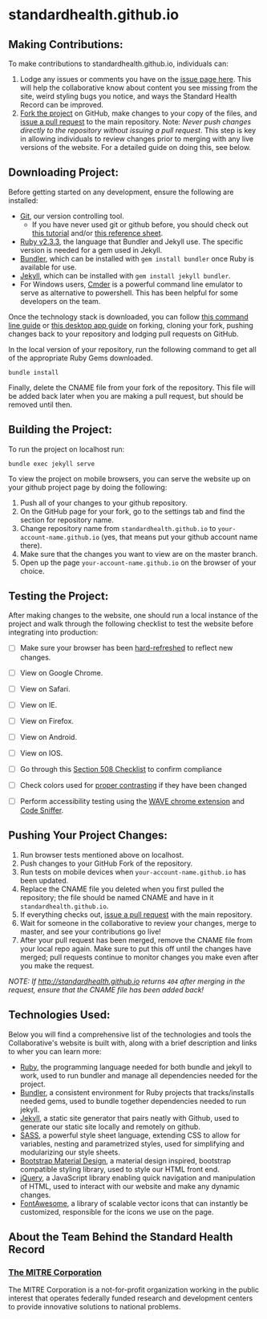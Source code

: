 # standardhealth.github.io

## Making Contributions:
To make contributions to standardhealth.github.io, individuals can:

1. Lodge any issues or comments you have on the [issue page here](https://github.com/standardhealth/standardhealth.github.io/issues). This will help the collaborative know about content you see missing from the site, weird styling bugs you notice, and ways the Standard Health Record can be improved.
2. [Fork the project](https://help.github.com/articles/fork-a-repo/) on GitHub, make changes to your copy of the files, and [issue a pull request](https://help.github.com/articles/creating-a-pull-request-from-a-fork/) to the main repository. Note: *Never push changes directly to the repository without issuing a pull request*. This step is key in allowing individuals to review changes prior to merging with any live versions of the website. For a detailed guide on doing this, see below.


## Downloading Project:
Before getting started on any development, ensure the following are installed:

- [Git](https://git-scm.com/), our version controlling tool.
	- If you have never used git or github before, you should check out [this tutorial](https://try.github.io/levels/1/challenges/1) and/or [this reference sheet](http://gitref.org/index.html).
- [Ruby v2.3.3](https://www.ruby-lang.org/en/news/2016/11/21/ruby-2-3-3-released/), the language that Bundler and Jekyll use. The specific version is needed for a gem used in Jekyll.
- [Bundler](http://bundler.io/), which can be installed with `gem install bundler` once Ruby is available for use.
- [Jekyll](https://jekyllrb.com/), which can be installed with `gem install jekyll bundler`.
- For Windows users, [Cmder](http://cmder.net/) is a powerful command line emulator to serve as alternative to powershell. This has been helpful for some developers on the team.

Once the technology stack is downloaded, you can follow [this command line guide](https://help.github.com/articles/fork-a-repo/) or [this desktop app guide](https://guides.github.com/activities/forking/) on forking, cloning your fork, pushing changes back to your repository and lodging pull requests on GitHub.

In the local version of your repository, run the following command to get all of the appropriate Ruby Gems downloaded.
```
bundle install
```
Finally, delete the CNAME file from your fork of the repository. This file will be added back later when you are making a pull request, but should be removed until then.


## Building the Project:
To run the project on localhost run:
```
bundle exec jekyll serve
```
To view the project on mobile browsers, you can serve the website up on your github project page by doing the following:

1. Push all of your changes to your github repository.
2. On the GitHub page for your fork, go to the settings tab and find the section for repository name.
3. Change repository name from `standardhealth.github.io` to `your-account-name.github.io` (yes, that means put your github account name there).
4. Make sure that the changes you want to view are on the master branch.
5. Open up the page `your-account-name.github.io` on the browser of your choice.


## Testing the Project:
After making changes to the website, one should run a local instance of the project and walk through the following checklist to test the website before integrating into production:

- [ ] Make sure your browser has been [hard-refreshed](http://refreshyourcache.com/en/cache/) to reflect new changes.
- [ ] View on Google Chrome.
- [ ] View on Safari.
- [ ] View on IE.
- [ ] View on Firefox.
- [ ] View on Android.
- [ ] View on IOS.
- [ ] Go through this [Section 508 Checklist](http://www.hhs.gov/web/section-508/making-files-accessible/checklist/html/index.html) to confirm compliance
- [ ] Check colors used for [proper contrasting](http://webaim.org/resources/contrastchecker/) if they have been changed
- [ ] Perform accessibility testing using the [WAVE chrome extension](http://wave.webaim.org/extension/) and [Code Sniffer](http://squizlabs.github.io/HTML_CodeSniffer/).


## Pushing Your Project Changes:

1. Run browser tests mentioned above on localhost.
2. Push changes to your GitHub Fork of the repository.
3. Run tests on mobile devices when `your-account-name.github.io` has been updated.
4. Replace the CNAME file you deleted when you first pulled the repository; the file should be named CNAME and have in it `standardhealth.github.io`.
5. If everything checks out, [issue a pull request](https://help.github.com/articles/creating-a-pull-request-from-a-fork/) with the main repository.
6. Wait for someone in the collaborative to review your changes, merge to master, and see your contributions go live!
7. After your pull request has been merged, remove the CNAME file from your local repo again. Make sure to put this off until the changes have merged; pull requests continue to monitor changes you make even after you make the request.

*NOTE: If http://standardhealth.github.io returns `404` after merging in the request, ensure that the CNAME file has been added back!*


## Technologies Used:
Below you will find a comprehensive list of the technologies and tools the Collaborative's website is built with, along with a brief description and links to wher you can learn more:

- [Ruby](https://www.ruby-lang.org/en/), the programming language needed for both bundle and jekyll to work, used to run bundler and manage all dependencies needed for the project.
- [Bundler](http://bundler.io/), a consistent environment for Ruby projects that tracks/installs needed gems, used to bundle together dependencies needed to run jekyll.
- [Jekyll](https://jekyllrb.com/), a static site generator that pairs neatly with Github, used to generate our static site locally and remotely on github.
- [SASS](http://sass-lang.com/), a powerful style sheet language, extending CSS to allow for variables, nesting and parametrized styles, used for simplifying and modularizing our style sheets.
- [Bootstrap Material Design](https://mdbootstrap.com/), a material design inspired, bootstrap compatible styling library, used to style our HTML front end.
- [jQuery](https://jquery.com/), a JavaScript library enabling quick navigation and manipulation of HTML, used to interact with our website and make any dynamic changes.
- [FontAwesome](http://fontawesome.io/), a library of scalable vector icons that can instantly be customized, responsible for the icons we use on the page.


## About the Team Behind the Standard Health Record

### [The MITRE Corporation](https://www.mitre.org/)

The MITRE Corporation is a not-for-profit organization working in the public interest that operates federally funded research and development centers to provide innovative solutions to national problems.
